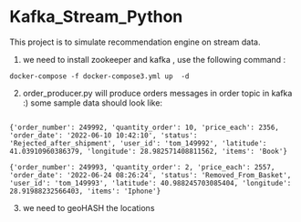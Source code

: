 # Kafka_Stream_Python

This project is to simulate recommendation engine on stream data. 

1. we need to install zookeeper and kafka , use the following command :

```
docker-compose -f docker-compose3.yml up  -d
```
2. order_producer.py will produce orders messages in order topic in kafka :) some sample data should look like:

```

{'order_number': 249992, 'quantity_order': 10, 'price_each': 2356, 'order_date': '2022-06-10 10:42:10', 'status': 'Rejected_after_shipment', 'user_id': 'tom_149992', 'latitude': 41.03910960386379, 'longitude': 28.982571408811562, 'items': 'Book'}

{'order_number': 249993, 'quantity_order': 2, 'price_each': 2557, 'order_date': '2022-06-24 08:26:24', 'status': 'Removed_From_Basket', 'user_id': 'tom_149993', 'latitude': 40.988245703085404, 'longitude': 28.91988232566403, 'items': 'Iphone'}

```

3. we need to geoHASH the locations
